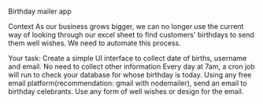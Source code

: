Birthday mailer app

Context
As our business grows bigger, we can no longer use the current way of looking through our excel sheet to find customers' birthdays to send them well wishes. We need to automate this process. 

Your task:
Create a simple UI interface to collect date of births, username and email. No need to collect other information
Every day at 7am, a cron job will run to check your database for whose birthday is today.
Using any free email platform(recommendation: gmail with nodemailer), send an email to birthday celebrants. Use any form of well wishes or design for the email.
